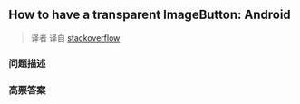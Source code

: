 ## How to have a transparent ImageButton: Android

> 译者 译自 [stackoverflow](http://stackoverflow.com/questions/3402787/how-to-have-a-transparent-imagebutton-android) 

### 问题描述 

### 高票答案 

